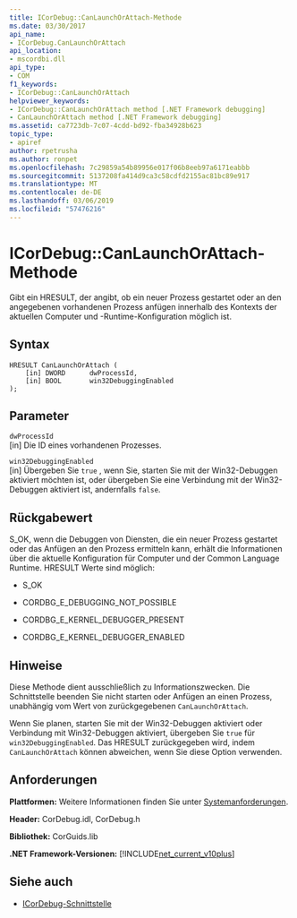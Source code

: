 ```yaml
---
title: ICorDebug::CanLaunchOrAttach-Methode
ms.date: 03/30/2017
api_name:
- ICorDebug.CanLaunchOrAttach
api_location:
- mscordbi.dll
api_type:
- COM
f1_keywords:
- ICorDebug::CanLaunchOrAttach
helpviewer_keywords:
- ICorDebug::CanLaunchOrAttach method [.NET Framework debugging]
- CanLaunchOrAttach method [.NET Framework debugging]
ms.assetid: ca7723db-7c07-4cdd-bd92-fba34928b623
topic_type:
- apiref
author: rpetrusha
ms.author: ronpet
ms.openlocfilehash: 7c29859a54b89956e017f06b8eeb97a6171eabbb
ms.sourcegitcommit: 5137208fa414d9ca3c58cdfd2155ac81bc89e917
ms.translationtype: MT
ms.contentlocale: de-DE
ms.lasthandoff: 03/06/2019
ms.locfileid: "57476216"
---
```

# <a name="icordebugcanlaunchorattach-method"></a>ICorDebug::CanLaunchOrAttach-Methode
Gibt ein HRESULT, der angibt, ob ein neuer Prozess gestartet oder an den angegebenen vorhandenen Prozess anfügen innerhalb des Kontexts der aktuellen Computer und -Runtime-Konfiguration möglich ist.  
  
## <a name="syntax"></a>Syntax  
  
```  
HRESULT CanLaunchOrAttach (  
    [in] DWORD      dwProcessId,  
    [in] BOOL       win32DebuggingEnabled  
);  
```  
  
## <a name="parameters"></a>Parameter  
 `dwProcessId`  
 [in] Die ID eines vorhandenen Prozesses.  
  
 `win32DebuggingEnabled`  
 [in] Übergeben Sie `true` , wenn Sie, starten Sie mit der Win32-Debuggen aktiviert möchten ist, oder übergeben Sie eine Verbindung mit der Win32-Debuggen aktiviert ist, andernfalls `false`.  
  
## <a name="return-value"></a>Rückgabewert  
 S_OK, wenn die Debuggen von Diensten, die ein neuer Prozess gestartet oder das Anfügen an den Prozess ermitteln kann, erhält die Informationen über die aktuelle Konfiguration für Computer und der Common Language Runtime. HRESULT Werte sind möglich:  
  
-   S_OK  
  
-   CORDBG_E_DEBUGGING_NOT_POSSIBLE  
  
-   CORDBG_E_KERNEL_DEBUGGER_PRESENT  
  
-   CORDBG_E_KERNEL_DEBUGGER_ENABLED  
  
## <a name="remarks"></a>Hinweise  
 Diese Methode dient ausschließlich zu Informationszwecken. Die Schnittstelle beenden Sie nicht starten oder Anfügen an einen Prozess, unabhängig vom Wert von zurückgegebenen `CanLaunchOrAttach`.  
  
 Wenn Sie planen, starten Sie mit der Win32-Debuggen aktiviert oder Verbindung mit Win32-Debuggen aktiviert, übergeben Sie `true` für `win32DebuggingEnabled`. Das HRESULT zurückgegeben wird, indem `CanLaunchOrAttach` können abweichen, wenn Sie diese Option verwenden.  
  
## <a name="requirements"></a>Anforderungen  
 **Plattformen:** Weitere Informationen finden Sie unter [Systemanforderungen](../../../../docs/framework/get-started/system-requirements.md).  
  
 **Header:** CorDebug.idl, CorDebug.h  
  
 **Bibliothek:** CorGuids.lib  
  
 **.NET Framework-Versionen:** [!INCLUDE[net_current_v10plus](../../../../includes/net-current-v10plus-md.md)]  
  
## <a name="see-also"></a>Siehe auch
- [ICorDebug-Schnittstelle](../../../../docs/framework/unmanaged-api/debugging/icordebug-interface.md)
